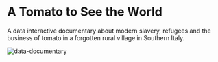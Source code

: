 # A Tomato to See the World
A data interactive documentary about modern slavery, refugees and the business of tomato in a forgotten rural village in Southern Italy.

![data-documentary](https://j.gifs.com/E9oPY4.gif)
